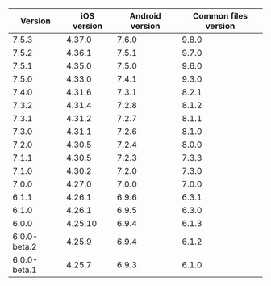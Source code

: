 | Version      | iOS version | Android version | Common files version |
|--------------|-------------|-----------------|----------------------|
| 7.5.3 | 4.37.0 | 7.6.0 | 9.8.0 |
| 7.5.2 | 4.36.1 | 7.5.1 | 9.7.0 |
| 7.5.1 | 4.35.0 | 7.5.0 | 9.6.0 |
| 7.5.0 | 4.33.0 | 7.4.1 | 9.3.0 |
| 7.4.0 | 4.31.6 | 7.3.1 | 8.2.1 |
| 7.3.2 | 4.31.4 | 7.2.8 | 8.1.2 |
| 7.3.1 | 4.31.2 | 7.2.7 | 8.1.1 |
| 7.3.0 | 4.31.1 | 7.2.6 | 8.1.0 |
| 7.2.0 | 4.30.5 | 7.2.4 | 8.0.0 |
| 7.1.1 | 4.30.5 | 7.2.3 | 7.3.3 |
| 7.1.0 | 4.30.2 | 7.2.0 | 7.3.0 |
| 7.0.0 | 4.27.0 | 7.0.0 | 7.0.0 |
| 6.1.1        | 4.26.1      | 6.9.6           | 6.3.1                |
| 6.1.0        | 4.26.1      | 6.9.5           | 6.3.0                |
| 6.0.0        | 4.25.10     | 6.9.4           | 6.1.3                |
| 6.0.0-beta.2 | 4.25.9      | 6.9.4           | 6.1.2                |
| 6.0.0-beta.1 | 4.25.7      | 6.9.3           | 6.1.0                |
